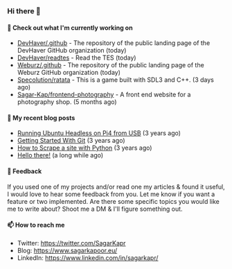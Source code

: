 ### Hi there 👋

#### 👷 Check out what I'm currently working on

- [DevHaver/.github](https://github.com/DevHaver/.github) - The repository of the public landing page of the DevHaver GitHub organization (today)
- [DevHaver/readtes](https://github.com/DevHaver/readtes) - Read the TES (today)
- [Weburz/.github](https://github.com/Weburz/.github) - The repository of the public landing page of the Weburz GitHub organization (today)
- [Specolution/ratata](https://github.com/Specolution/ratata) - This is a game built with SDL3 and C&#43;&#43;. (3 days ago)
- [Sagar-Kap/frontend-photography](https://github.com/Sagar-Kap/frontend-photography) - A front end website for a photography shop. (5 months ago)


#### 📜 My recent blog posts

- [Running Ubuntu Headless on Pi4 from USB](https://www.sagarkapoor.eu/raspberry-pi4-headless-ubuntu-from-usb/) (3 years ago)
- [Getting Started With Git](https://www.sagarkapoor.eu/getting-started-with-git/) (3 years ago)
- [How to Scrape a site with Python](https://www.sagarkapoor.eu/how-to-scrape-with-python/) (3 years ago)
- [Hello there!](https://www.sagarkapoor.eu/about/) (a long while ago)


#### 💬 Feedback

If you used one of my projects and/or read one my articles & found it useful, I would love to hear some feedback from you. Let me know if you want a feature or two implemented. Are there some specific topics you would like me to write about? Shoot me a DM & I'll figure something out.

#### 📫 How to reach me

- Twitter: https://twitter.com/SagarKapr
- Blog: https://www.sagarkapoor.eu/
- LinkedIn: https://www.linkedin.com/in/sagarkapr/